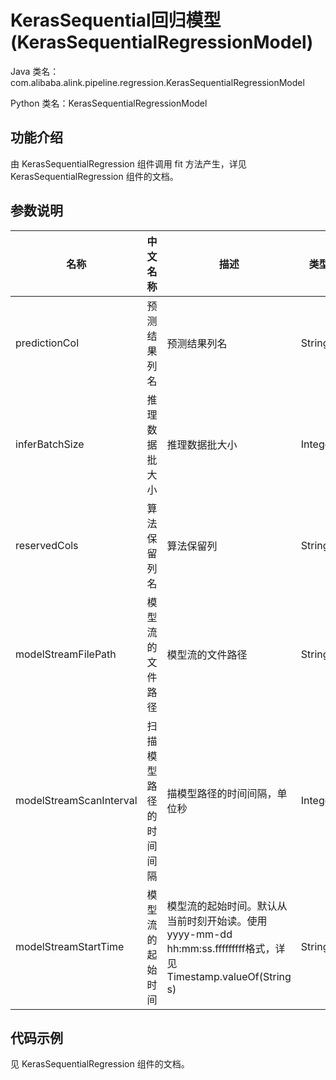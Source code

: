 # KerasSequential回归模型 (KerasSequentialRegressionModel)
Java 类名：com.alibaba.alink.pipeline.regression.KerasSequentialRegressionModel

Python 类名：KerasSequentialRegressionModel


## 功能介绍
由 KerasSequentialRegression 组件调用 fit 方法产生，详见 KerasSequentialRegression 组件的文档。


## 参数说明
| 名称 | 中文名称 | 描述 | 类型 | 是否必须？ | 默认值 |
| --- | --- | --- | --- | --- | --- |
| predictionCol | 预测结果列名 | 预测结果列名 | String | ✓ |  |
| inferBatchSize | 推理数据批大小 | 推理数据批大小 | Integer |  | 256 |
| reservedCols | 算法保留列名 | 算法保留列 | String[] |  | null |
| modelStreamFilePath | 模型流的文件路径 | 模型流的文件路径 | String |  | null |
| modelStreamScanInterval | 扫描模型路径的时间间隔 | 描模型路径的时间间隔，单位秒 | Integer |  | 10 |
| modelStreamStartTime | 模型流的起始时间 | 模型流的起始时间。默认从当前时刻开始读。使用yyyy-mm-dd hh:mm:ss.fffffffff格式，详见Timestamp.valueOf(String s) | String |  | null |


## 代码示例
见 KerasSequentialRegression 组件的文档。

